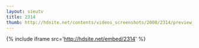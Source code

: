 ```yaml
---
layout: sieutv
title: 2314
thumb: http://hdsite.net/contents/videos_screenshots/2000/2314/preview_360p.mp4.jpg
---
```

{% include iframe src='http://hdsite.net/embed/2314' %}
 
